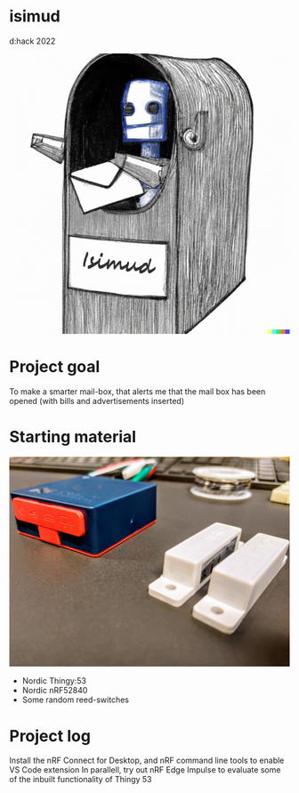 # isimud
d:hack 2022

![Isimud](isimud.png)

# Project goal
 To make a smarter mail-box, that alerts me that the mail box has been opened (with bills and advertisements inserted)

# Starting material
![Nordic Thingy:53](20221208_080010(1).jpg)
* Nordic Thingy:53 
* Nordic nRF52840
* Some random reed-switches 

# Project log
Install the nRF Connect for Desktop, and nRF command line tools to enable VS Code extension
In parallell, try out nRF Edge Impulse to evaluate some of the inbuilt functionality of Thingy 53